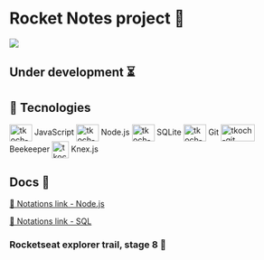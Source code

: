 # Rocket Notes project 📓
<img src="https://blog.geekhunter.com.br/wp-content/uploads/2021/02/1_mp91A9RzagntGGjBnwu4Yw.png">

## Under development ⏳

## 🔧 Tecnologies

<!-- <img align="center" alt="tkoch-html" height="30" width="40" src="https://cdn.jsdelivr.net/gh/devicons/devicon/icons/html5/html5-original.svg" />HTML <img align="center" alt="tkoch-css" height="30" width="40" src="https://cdn.jsdelivr.net/gh/devicons/devicon/icons/css3/css3-original.svg" />CSS -->
 <img align="center" alt="tkoch-javascript" height="30" width="40" src="https://cdn.jsdelivr.net/gh/devicons/devicon/icons/javascript/javascript-original.svg" /> JavaScript 
 <img align="center" alt="tkoch-react" height="30" width="40" src="https://cdn.jsdelivr.net/gh/devicons/devicon/icons/nodejs/nodejs-original.svg" /> Node.js
 <img align="center" alt="tkoch-react" height="30" width="40" src="https://cdn.jsdelivr.net/gh/devicons/devicon/icons/sqlite/sqlite-original.svg" /> SQLite
 <img align="center" alt="tkoch-git" height="30" width="40" src="https://cdn.jsdelivr.net/gh/devicons/devicon/icons/git/git-original.svg" /> Git
 <img align="center" alt="tkoch-git" height="30" width="60" src="https://images.g2crowd.com/uploads/product/image/social_landscape/social_landscape_4eafe3715c8622c7c51c1ed85a65a262/beekeeper-studio.png" /> Beekeeper
 <img align="center" alt="tkoch-git" height="30" width="30" src="https://knexjs.org/knex-logo.png" /> Knex.js
 <!-- <img align="center" alt="tkoch-react" height="30" width="40" src="https://cdn.jsdelivr.net/gh/devicons/devicon/icons/react/react-original.svg" /> React -->

## Docs 📃 

[🔗 Notations link - Node.js](https://rectangular-lemonade-0d3.notion.site/Node-js-584393270a1345b8944100fcf72ad363)

[🔗 Notations link - SQL](https://rectangular-lemonade-0d3.notion.site/Banco-de-dados-estruturados-SQL-dbe9feb94b1c48138e8fd9de470e0f91)

### Rocketseat explorer trail, stage 8 🚀
